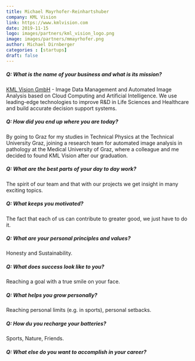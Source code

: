 ```yaml
---
title: Michael Mayrhofer-Reinhartshuber
company: KML Vision
link: https://www.kmlvision.com
date: 2019-11-15
logo: images/partners/kml_vision_logo.png
image: images/partners/mmayrhofer.png
author: Michael Dirnberger
categories : [startups]
draft: false
---
```


##### Q: What is the name of your business and what is its mission?

[KML Vision GmbH](https://www.kmlvision.com) - Image Data Management and Automated Image Analysis based on Cloud Computing and Artificial Intelligence. We use leading-edge technologies to improve R&D in Life Sciences and Healthcare and build accurate decision support systems.

##### Q: How did you end up where you are today?

By going to Graz for my studies in Technical Physics at the Technical University Graz, joining a research team for automated image analysis in pathology at the Medical University of Graz, where a colleague and me decided to found KML Vision after our graduation.

##### Q: What are the best parts of your day to day work?

The spirit of our team and that with our projects we get insight in many exciting topics.

##### Q: What keeps you motivated?

The fact that each of us can contribute to greater good, we just have to do it.

##### Q: What are your personal principles and values?

Honesty and Sustainability.

##### Q: What does success look like to you?

Reaching a goal with a true smile on your face.

##### Q: What helps you grow personally?

Reaching personal limits (e.g. in sports), personal setbacks.

##### Q: How du you recharge your batteries?

Sports, Nature, Friends.

##### Q: What else do you want to accomplish in your career?
